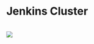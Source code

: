 # Jenkins Cluster

<br />
<a href="https://console.aws.amazon.com/cloudformation/home?region=us-east-1#/stacks/new?templateURL=https://s3.amazonaws.com/jasondebolt-cloud-formation/template-jenkins-cluster.json">
<img src="https://s3.amazonaws.com/cloudformation-examples/cloudformation-launch-stack.png">
</a>
